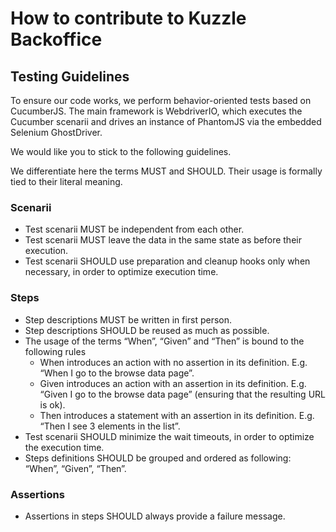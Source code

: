# How to contribute to Kuzzle Backoffice

## Testing Guidelines

To ensure our code works, we perform behavior-oriented tests based on CucumberJS.
The main framework is WebdriverIO, which executes the Cucumber scenarii and
drives an instance of PhantomJS via the embedded Selenium GhostDriver.

We would like you to stick to the following guidelines.

We differentiate here the terms MUST and SHOULD. Their usage is formally tied to
their literal meaning.

### Scenarii

* Test scenarii MUST be independent from each other.
* Test scenarii MUST leave the data in the same state as before their execution.
* Test scenarii SHOULD use preparation and cleanup hooks only when necessary, in order to optimize execution time.

### Steps

* Step descriptions MUST be written in first person.
* Step descriptions SHOULD be reused as much as possible.
* The usage of the terms “When”, “Given” and “Then” is bound to the following rules
  * When introduces an action with no assertion in its definition. E.g. “When I go to the browse data page”.
  * Given introduces an action with an assertion in its definition. E.g. “Given I go to the browse data page” (ensuring that the resulting URL is ok).
  * Then introduces a statement with an assertion in its definition. E.g. “Then I see 3 elements in the list”.
* Test scenarii SHOULD minimize the wait timeouts, in order to optimize the execution time.
* Steps definitions SHOULD be grouped and ordered as following: “When”, “Given”, “Then”.

### Assertions

* Assertions in steps SHOULD always provide a failure message.
